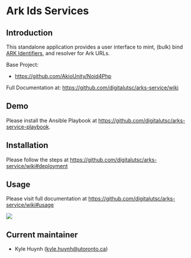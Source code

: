 # Ark Ids Services

## Introduction

This standalone application provides a user interface to mint, (bulk) bind [ARK Identifiers](https://wiki.lyrasis.org/display/ARKs/ARK+Identifiers+FAQ), and resolver for Ark URLs.

Base Project:
* https://github.com/AkioUnity/Noid4Php

Full Documentation at: https://github.com/digitalutsc/arks-service/wiki

## Demo

Please install the Ansible Playbook at https://github.com/digitalutsc/arks-service-playbook.

## Installation
Please follow the steps at https://github.com/digitalutsc/arks-service/wiki#deployment

## Usage
Please visit full documentation at https://github.com/digitalutsc/arks-service/wiki#usage

![](https://github.com/digitalutsc/arks-service/blob/master/admin/docs/images/Screen%20Shot%202021-03-01%20at%208.45.54%20AM.png?raw=true)

## Current maintainer
* Kyle Huynh (kyle.huynh@utoronto.ca)


